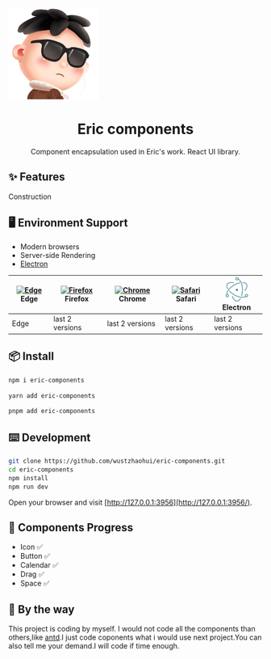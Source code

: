 <img src="./79C31969-626F-4379-91FE-6759913EEEC7.jpeg" alt="Logo" width="180px" />

<center><h1>Eric components</h1></center>	

<center>Component encapsulation used in Eric's work. React UI library.</center>

## ✨ Features
Construction

## 🖥 Environment Support

- Modern browsers
- Server-side Rendering
- [Electron](https://www.electronjs.org/)

| [![Edge](https://raw.githubusercontent.com/alrra/browser-logos/master/src/edge/edge_48x48.png)](http://godban.github.io/browsers-support-badges/) Edge | [![Firefox](https://raw.githubusercontent.com/alrra/browser-logos/master/src/firefox/firefox_48x48.png)](http://godban.github.io/browsers-support-badges/) Firefox | [![Chrome](https://raw.githubusercontent.com/alrra/browser-logos/master/src/chrome/chrome_48x48.png)](http://godban.github.io/browsers-support-badges/) Chrome | [![Safari](https://raw.githubusercontent.com/alrra/browser-logos/master/src/safari/safari_48x48.png)](http://godban.github.io/browsers-support-badges/) Safari | [![Electron](https://raw.githubusercontent.com/alrra/browser-logos/master/src/electron/electron_48x48.png)](http://godban.github.io/browsers-support-badges/) Electron |
| ------------------------------------------------------------ | ------------------------------------------------------------ | ------------------------------------------------------------ | ------------------------------------------------------------ | ------------------------------------------------------------ |
| Edge                                                         | last 2 versions                                              | last 2 versions                                              | last 2 versions                                              | last 2 versions                                              |

## 📦 Install

```sh
npm i eric-components
```

```sh
yarn add eric-components
```

```sh
pnpm add eric-components
```

## ⌨️ Development

```sh
git clone https://github.com/wustzhaohui/eric-components.git
cd eric-components
npm install
npm run dev
```

Open your browser and visit [http://127.0.0.1:3956](http://127.0.0.1:3956/).

## 👣 Components Progress

- Icon ✅
- Button ✅
- Calendar ✅
- Drag ✅
- Space ✅

## 🧐 By the way
This project is coding by myself. I would not code all the components than others,like [antd](https://github.com/ant-design/ant-design?tab=readme-ov-file).I just code coponents what i would use next project.You can also tell me your demand.I will code if time enough.